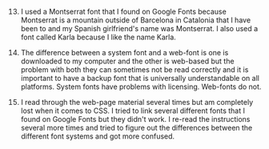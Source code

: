 
13.  I used a Montserrat font that I found on Google Fonts because Montserrat is a mountain outside of Barcelona in Catalonia that I have been to and my Spanish girlfriend's name was Montserrat.  I also used a font called Karla because I like the name Karla.

14.   The difference between a system font and a web-font is one is downloaded to my computer and the other is web-based but the problem with both they can sometimes not be read correctly and it is important to have a backup font that is universally understandable on all platforms.  System fonts have problems with licensing. Web-fonts do not.   

15.  I read through the web-page material several times but am completely lost when it comes to CSS.  I tried to link several different fonts that I found on Google Fonts but they didn't work.  I re-read the instructions several more times and tried to figure out the differences between the different font systems and got more confused.  
